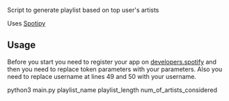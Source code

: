 Script to generate playlist based on top user's artists

Uses [Spotipy](https://github.com/plamere/spotipy)

## Usage
Before you start you need to register your app on [developers.spotify](https://developer.spotify.com/dashboard/)
and then you need to replace token parameters with your parameters.
Also you need to replace username at lines 49 and 50 with your username.

python3 main.py playlist_name playlist_length num_of_artists_considered
